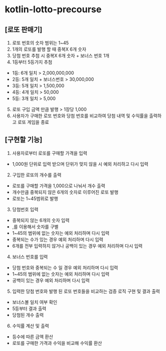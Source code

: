 # kotlin-lotto-precourse
## [로또 판매기]
1) 로또 번호의 숫자 범위는 1~45
2) 1개의 로또를 발행 할 때 중복X 6개 숫자
3) 당첨 번호 추첨 시 중복X 6개 숫자 + 보너스 번호 1개
4) 1등부터 5등가지 추첨
- 1등: 6개 일치 > 2,000,000,000
- 2등: 5개 일치 + 보너스번호 > 30,000,000
- 3등: 5개 일치 > 1,500,000
- 4등: 4개 일치 > 50,000
- 5등: 3개 일치 > 5,000
5) 로또 구입 금액 만큼 발행 > 1장당 1,000
6) 사용자가 구매한 로또 번호와 당첨 번호를 비교하여 당첨 내역 및 수익률을 출력하고 로또 게임을 종료

## [구현할 기능]
1) 사용자로부터 로또를 구매할 가격을 입력
- 1,000원 단위로 입력 받으며 단위가 맞지 않을 시 예외 처리하고 다시 입력

2) 구입한 로또의 개수를 출력
- 로또를 구매할 가격을 1,000으로 나눠서 개수 출력
- 개수만큼 중복되지 않은 6개의 숫자로 이루어진 로또 발행
- 로또는 1~45범위로 발행

3) 당첨번호 입력
- 중복되지 않는 6개의 숫자 입력
- ,를 이용해서 숫자를 구별
- 1~45의 범위에 없는 숫자는 예외 처리하며 다시 입력
- 중복되는 수가 있는 경우 예외 처리하며 다시 입력
- 6개를 전부 입력하지 않거나 공백이 있는 경우 예외 처리하며 다시 입력

4) 보너스 번호를 입력
- 당첨 번호와 중복되는 수 일 경우 예외 처리하며 다시 입력
- 1~45의 범위에 없는 숫자는 예외 처리하며 다시 입력
- 공백이 있는 경우 예외 처리하며 다시 입력

5) 입력한 당첨 번호와 발행 된 로또 번호들을 비교하는 검증 로직 구현 및 결과 출력
- 보너스볼 일치 여부 확인
- 5등부터 결과 출력
- 당첨된 개수 출력

6) 수익률 계산 및 출력
- 등수에 따른 금액 환산
- 로또를 구매한 가격과 수익을 비교해 수익률 환산 